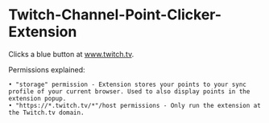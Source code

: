 # Twitch-Channel-Point-Clicker-Extension
Clicks a blue button at www.twitch.tv.

Permissions explained:

    • "storage" permission - Extension stores your points to your sync profile of your current browser. Used to also display points in the extension popup.
    • "https://*.twitch.tv/*"/host permissions - Only run the extension at the Twitch.tv domain.
